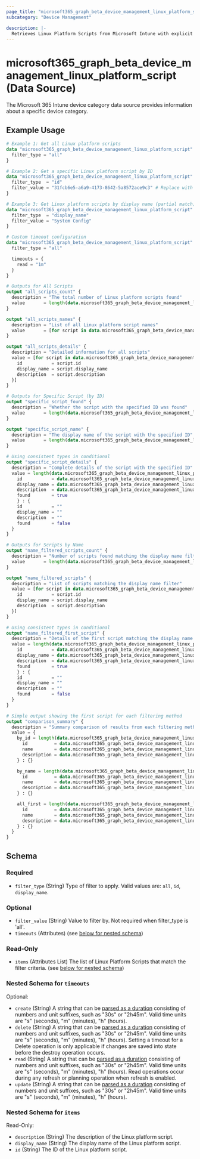 ```yaml
---
page_title: "microsoft365_graph_beta_device_management_linux_platform_script Data Source - microsoft365"
subcategory: "Device Management"

description: |-
  Retrieves Linux Platform Scripts from Microsoft Intune with explicit filtering options.
---
```


# microsoft365_graph_beta_device_management_linux_platform_script (Data Source)

The Microsoft 365 Intune device category data source provides information about a specific device category.

## Example Usage

```terraform
# Example 1: Get all Linux platform scripts
data "microsoft365_graph_beta_device_management_linux_platform_script" "all_scripts" {
  filter_type = "all"
}

# Example 2: Get a specific Linux platform script by ID
data "microsoft365_graph_beta_device_management_linux_platform_script" "specific_script" {
  filter_type  = "id"
  filter_value = "31fcb6e5-a6a9-4173-8642-5a8572ace9c3" # Replace with actual ID
}

# Example 3: Get Linux platform scripts by display name (partial match)
data "microsoft365_graph_beta_device_management_linux_platform_script" "by_name" {
  filter_type  = "display_name"
  filter_value = "System Config"
}

# Custom timeout configuration
data "microsoft365_graph_beta_device_management_linux_platform_script" "with_timeout" {
  filter_type = "all"

  timeouts = {
    read = "1m"
  }
}

# Outputs for All Scripts
output "all_scripts_count" {
  description = "The total number of Linux platform scripts found"
  value       = length(data.microsoft365_graph_beta_device_management_linux_platform_script.all_scripts.items)
}

output "all_scripts_names" {
  description = "List of all Linux platform script names"
  value       = [for script in data.microsoft365_graph_beta_device_management_linux_platform_script.all_scripts.items : script.display_name]
}

output "all_scripts_details" {
  description = "Detailed information for all scripts"
  value = [for script in data.microsoft365_graph_beta_device_management_linux_platform_script.all_scripts.items : {
    id           = script.id
    display_name = script.display_name
    description  = script.description
  }]
}

# Outputs for Specific Script (by ID)
output "specific_script_found" {
  description = "Whether the script with the specified ID was found"
  value       = length(data.microsoft365_graph_beta_device_management_linux_platform_script.specific_script.items) > 0
}

output "specific_script_name" {
  description = "The display name of the script with the specified ID"
  value       = length(data.microsoft365_graph_beta_device_management_linux_platform_script.specific_script.items) > 0 ? data.microsoft365_graph_beta_device_management_linux_platform_script.specific_script.items[0].display_name : ""
}

# Using consistent types in conditional
output "specific_script_details" {
  description = "Complete details of the script with the specified ID"
  value = length(data.microsoft365_graph_beta_device_management_linux_platform_script.specific_script.items) > 0 ? {
    id           = data.microsoft365_graph_beta_device_management_linux_platform_script.specific_script.items[0].id
    display_name = data.microsoft365_graph_beta_device_management_linux_platform_script.specific_script.items[0].display_name
    description  = data.microsoft365_graph_beta_device_management_linux_platform_script.specific_script.items[0].description
    found        = true
    } : {
    id           = ""
    display_name = ""
    description  = ""
    found        = false
  }
}

# Outputs for Scripts by Name
output "name_filtered_scripts_count" {
  description = "Number of scripts found matching the display name filter"
  value       = length(data.microsoft365_graph_beta_device_management_linux_platform_script.by_name.items)
}

output "name_filtered_scripts" {
  description = "List of scripts matching the display name filter"
  value = [for script in data.microsoft365_graph_beta_device_management_linux_platform_script.by_name.items : {
    id           = script.id
    display_name = script.display_name
    description  = script.description
  }]
}

# Using consistent types in conditional
output "name_filtered_first_script" {
  description = "Details of the first script matching the display name filter (if any)"
  value = length(data.microsoft365_graph_beta_device_management_linux_platform_script.by_name.items) > 0 ? {
    id           = data.microsoft365_graph_beta_device_management_linux_platform_script.by_name.items[0].id
    display_name = data.microsoft365_graph_beta_device_management_linux_platform_script.by_name.items[0].display_name
    description  = data.microsoft365_graph_beta_device_management_linux_platform_script.by_name.items[0].description
    found        = true
    } : {
    id           = ""
    display_name = ""
    description  = ""
    found        = false
  }
}

# Simple output showing the first script for each filtering method
output "comparison_summary" {
  description = "Summary comparison of results from each filtering method"
  value = {
    by_id = length(data.microsoft365_graph_beta_device_management_linux_platform_script.specific_script.items) > 0 ? {
      id          = data.microsoft365_graph_beta_device_management_linux_platform_script.specific_script.items[0].id
      name        = data.microsoft365_graph_beta_device_management_linux_platform_script.specific_script.items[0].display_name
      description = data.microsoft365_graph_beta_device_management_linux_platform_script.specific_script.items[0].description
    } : {}

    by_name = length(data.microsoft365_graph_beta_device_management_linux_platform_script.by_name.items) > 0 ? {
      id          = data.microsoft365_graph_beta_device_management_linux_platform_script.by_name.items[0].id
      name        = data.microsoft365_graph_beta_device_management_linux_platform_script.by_name.items[0].display_name
      description = data.microsoft365_graph_beta_device_management_linux_platform_script.by_name.items[0].description
    } : {}

    all_first = length(data.microsoft365_graph_beta_device_management_linux_platform_script.all_scripts.items) > 0 ? {
      id          = data.microsoft365_graph_beta_device_management_linux_platform_script.all_scripts.items[0].id
      name        = data.microsoft365_graph_beta_device_management_linux_platform_script.all_scripts.items[0].display_name
      description = data.microsoft365_graph_beta_device_management_linux_platform_script.all_scripts.items[0].description
    } : {}
  }
}
```

<!-- schema generated by tfplugindocs -->
## Schema

### Required

- `filter_type` (String) Type of filter to apply. Valid values are: `all`, `id`, `display_name`.

### Optional

- `filter_value` (String) Value to filter by. Not required when filter_type is 'all'.
- `timeouts` (Attributes) (see [below for nested schema](#nestedatt--timeouts))

### Read-Only

- `items` (Attributes List) The list of Linux Platform Scripts that match the filter criteria. (see [below for nested schema](#nestedatt--items))

<a id="nestedatt--timeouts"></a>
### Nested Schema for `timeouts`

Optional:

- `create` (String) A string that can be [parsed as a duration](https://pkg.go.dev/time#ParseDuration) consisting of numbers and unit suffixes, such as "30s" or "2h45m". Valid time units are "s" (seconds), "m" (minutes), "h" (hours).
- `delete` (String) A string that can be [parsed as a duration](https://pkg.go.dev/time#ParseDuration) consisting of numbers and unit suffixes, such as "30s" or "2h45m". Valid time units are "s" (seconds), "m" (minutes), "h" (hours). Setting a timeout for a Delete operation is only applicable if changes are saved into state before the destroy operation occurs.
- `read` (String) A string that can be [parsed as a duration](https://pkg.go.dev/time#ParseDuration) consisting of numbers and unit suffixes, such as "30s" or "2h45m". Valid time units are "s" (seconds), "m" (minutes), "h" (hours). Read operations occur during any refresh or planning operation when refresh is enabled.
- `update` (String) A string that can be [parsed as a duration](https://pkg.go.dev/time#ParseDuration) consisting of numbers and unit suffixes, such as "30s" or "2h45m". Valid time units are "s" (seconds), "m" (minutes), "h" (hours).


<a id="nestedatt--items"></a>
### Nested Schema for `items`

Read-Only:

- `description` (String) The description of the Linux platform script.
- `display_name` (String) The display name of the Linux platform script.
- `id` (String) The ID of the Linux platform script.